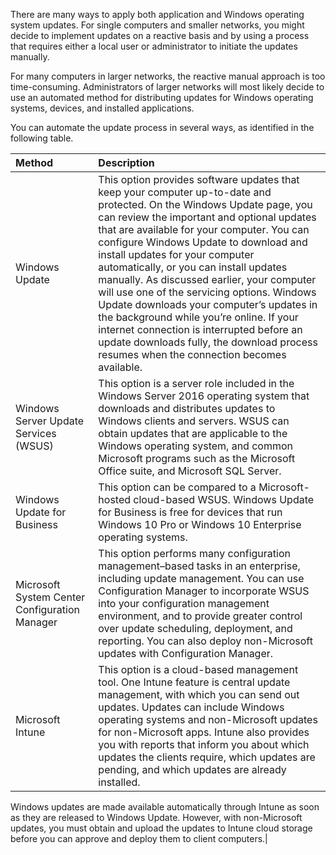 ﻿There are many ways to apply both application and Windows operating system updates. For single computers and smaller networks, you might decide to implement updates on a reactive basis and by using a process that requires either a local user or administrator to initiate the updates manually.

For many computers in larger networks, the reactive manual approach is too time-consuming. Administrators of larger networks will most likely decide to use an automated method for distributing updates for Windows operating systems, devices, and installed applications.

You can automate the update process in several ways, as identified in the following table.

| **Method**| **Description**|
| :--- | :--- |
| Windows Update| This option provides software updates that keep your computer up-to-date and protected. On the Windows Update page, you can review the important and optional updates that are available for your computer. You can configure Windows Update to download and install updates for your computer automatically, or you can install updates manually. As discussed earlier, your computer will use one of the servicing options. Windows Update downloads your computer’s updates in the background while you’re online. If your internet connection is interrupted before an update downloads fully, the download process resumes when the connection becomes available.|
| Windows Server Update Services (WSUS)| This option is a server role included in the Windows Server 2016 operating system that downloads and distributes updates to Windows clients and servers. WSUS can obtain updates that are applicable to the Windows operating system, and common Microsoft programs such as the Microsoft Office suite, and Microsoft SQL Server.|
| Windows Update for Business| This option can be compared to a Microsoft-hosted cloud-based WSUS. Windows Update for Business is free for devices that run Windows 10 Pro or Windows 10 Enterprise operating systems.|
| Microsoft System Center Configuration Manager| This option performs many configuration management–based tasks in an enterprise, including update management. You can use Configuration Manager to incorporate WSUS into your configuration management environment, and to provide greater control over update scheduling, deployment, and reporting. You can also deploy non-Microsoft updates with Configuration Manager.|
| Microsoft Intune| This option is a cloud-based management tool. One Intune feature is central update management, with which you can send out updates. Updates can include Windows operating systems and non-Microsoft updates for non-Microsoft apps. Intune also provides you with reports that inform you about which updates the clients require, which updates are pending, and which updates are already installed.

Windows updates are made available automatically through Intune as soon as they are released to Windows Update. However, with non-Microsoft updates, you must obtain and upload the updates to Intune cloud storage before you can approve and deploy them to client computers.|

